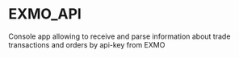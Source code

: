 # EXMO_API
Console app allowing to receive and parse information about trade transactions and orders by api-key from EXMO
